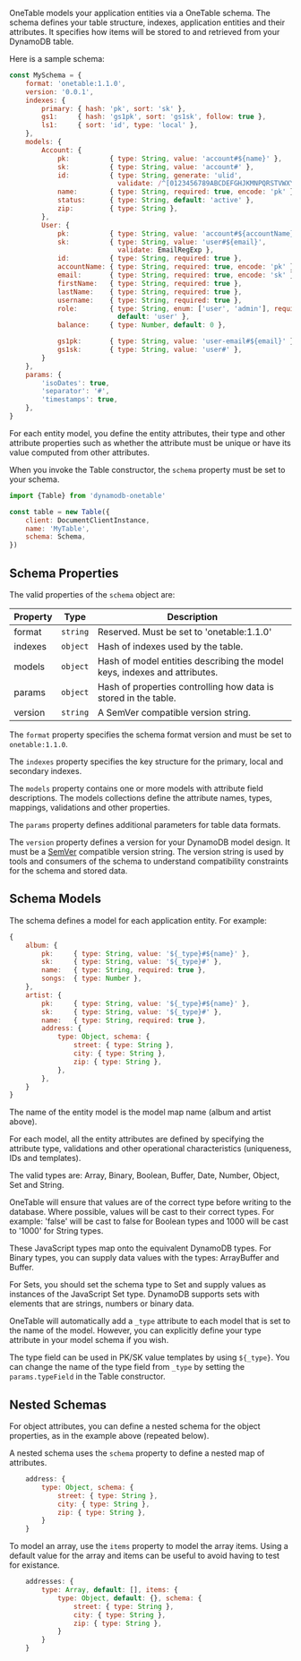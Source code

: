 
OneTable models your application entities via a OneTable schema. The schema defines your table structure, indexes, application entities and their attributes. It specifies how items will be stored to and retrieved from your DynamoDB table.

Here is a sample schema:

```javascript
const MySchema = {
    format: 'onetable:1.1.0',
    version: '0.0.1',
    indexes: {
        primary: { hash: 'pk', sort: 'sk' },
        gs1:     { hash: 'gs1pk', sort: 'gs1sk', follow: true },
        ls1:     { sort: 'id', type: 'local' },
    },
    models: {
        Account: {
            pk:          { type: String, value: 'account#${name}' },
            sk:          { type: String, value: 'account#' },
            id:          { type: String, generate: 'ulid',
                           validate: /^[0123456789ABCDEFGHJKMNPQRSTVWXYZ]{26}$/i },
            name:        { type: String, required: true, encode: 'pk' },
            status:      { type: String, default: 'active' },
            zip:         { type: String },
        },
        User: {
            pk:          { type: String, value: 'account#${accountName}' },
            sk:          { type: String, value: 'user#${email}',
                           validate: EmailRegExp },
            id:          { type: String, required: true },
            accountName: { type: String, required: true, encode: 'pk' },
            email:       { type: String, required: true, encode: 'sk' },
            firstName:   { type: String, required: true },
            lastName:    { type: String, required: true },
            username:    { type: String, required: true },
            role:        { type: String, enum: ['user', 'admin'], required: true,
                           default: 'user' },
            balance:     { type: Number, default: 0 },

            gs1pk:       { type: String, value: 'user-email#${email}' },
            gs1sk:       { type: String, value: 'user#' },
        }
    },
    params: {
        'isoDates': true,
        'separator': '#',
        'timestamps': true,
    },
}
```

For each entity model, you define the entity attributes, their type and other attribute properties such as whether the attribute must be unique or have its value computed from other attributes.

When you invoke the Table constructor, the `schema` property must be set to your schema.

```javascript
import {Table} from 'dynamodb-onetable'

const table = new Table({
    client: DocumentClientInstance,
    name: 'MyTable',
    schema: Schema,
})
```

## Schema Properties

The valid properties of the `schema` object are:

| Property | Type | Description |
| -------- | :--: | ----------- |
| format | `string` | Reserved. Must be set to 'onetable:1.1.0' |
| indexes | `object` | Hash of indexes used by the table. |
| models | `object` | Hash of model entities describing the model keys, indexes and attributes. |
| params | `object` | Hash of properties controlling how data is stored in the table. |
| version | `string` | A SemVer compatible version string. |

The `format` property specifies the schema format version and must be set to `onetable:1.1.0`.

The `indexes` property specifies the key structure for the primary, local and secondary indexes.

The `models` property contains one or more models with attribute field descriptions. The models collections define the attribute names, types, mappings, validations and other properties.

The `params` property defines additional parameters for table data formats.

The `version` property defines a version for your DynamoDB model design. It must be a [SemVer](https://semver.org/) compatible version string. The version string is used by tools and consumers of the schema to understand compatibility constraints for the schema and stored data.


## Schema Models

The schema defines a model for each application entity. For example:

```javascript
{
    album: {
        pk:     { type: String, value: '${_type}#${name}' },
        sk:     { type: String, value: '${_type}#' },
        name:   { type: String, required: true },
        songs:  { type: Number },
    },
    artist: {
        pk:     { type: String, value: '${_type}#${name}' },
        sk:     { type: String, value: '${_type}#' },
        name:   { type: String, required: true },
        address: {
            type: Object, schema: {
                street: { type: String },
                city: { type: String },
                zip: { type: String },
            },
        },
    }
}
```

The name of the entity model is the model map name (album and artist above).

For each model, all the entity attributes are defined by specifying the attribute type, validations and other operational characteristics (uniqueness, IDs and templates).

The valid types are: Array, Binary, Boolean, Buffer, Date, Number, Object, Set and String.

OneTable will ensure that values are of the correct type before writing to the database. Where possible, values will be cast to their correct types. For example: 'false' will be cast to false for Boolean types and 1000 will be cast to '1000' for String types.

These JavaScript types map onto the equivalent DynamoDB types. For Binary types, you can supply data values with the types: ArrayBuffer and Buffer.

For Sets, you should set the schema type to Set and supply values as instances of the JavaScript Set type. DynamoDB supports sets with elements that are strings, numbers or binary data.

OneTable will automatically add a `_type` attribute to each model that is set to the name of the model. However, you can explicitly define your type attribute in your model schema if you wish.

The type field can be used in PK/SK value templates by using `${_type}`. You can change the name of the type field from `_type` by setting the `params.typeField` in the Table constructor.

## Nested Schemas

For object attributes, you can define a nested schema for the object properties, as in the example above (repeated below).

A nested schema uses the `schema` property to define a nested map of attributes.

```javascript
    address: {
        type: Object, schema: {
            street: { type: String },
            city: { type: String },
            zip: { type: String },
        }
    }
```

To model an array, use the `items` property to model the array items. Using a default value for the array and items can be useful to avoid having to test for existance.

```javascript
    addresses: {
        type: Array, default: [], items: {
            type: Object, default: {}, schema: {
                street: { type: String },
                city: { type: String },
                zip: { type: String },
            }
        }
    }
```